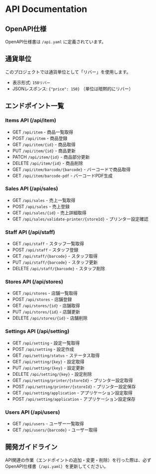 # API Documentation

## OpenAPI仕様

OpenAPI仕様書は `/api.yaml` に定義されています。

## 通貨単位

このプロジェクトでは通貨単位として「リバー」を使用します。
- 表示形式: `150リバー`
- JSONレスポンス: `{"price": 150}` （単位は暗黙的にリバー）

## エンドポイント一覧

### Items API (/api/item)
- GET `/api/item` - 商品一覧取得
- POST `/api/item` - 商品登録
- GET `/api/item/{id}` - 商品取得
- PUT `/api/item/{id}` - 商品更新
- PATCH `/api/item/{id}` - 商品部分更新
- DELETE `/api/item/{id}` - 商品削除
- GET `/api/item/barcode/{barcode}` - バーコードで商品取得
- GET `/api/item/barcode-pdf` - バーコードPDF生成

### Sales API (/api/sales)
- GET `/api/sales` - 売上一覧取得
- POST `/api/sales` - 売上登録
- GET `/api/sales/{id}` - 売上詳細取得
- GET `/api/sales/validate-printer/{storeId}` - プリンター設定確認

### Staff API (/api/staff)
- GET `/api/staff` - スタッフ一覧取得
- POST `/api/staff` - スタッフ登録
- GET `/api/staff/{barcode}` - スタッフ取得
- PUT `/api/staff/{barcode}` - スタッフ更新
- DELETE `/api/staff/{barcode}` - スタッフ削除

### Stores API (/api/stores)
- GET `/api/stores` - 店舗一覧取得
- POST `/api/stores` - 店舗登録
- GET `/api/stores/{id}` - 店舗取得
- PUT `/api/stores/{id}` - 店舗更新
- DELETE `/api/stores/{id}` - 店舗削除

### Settings API (/api/setting)
- GET `/api/setting` - 設定一覧取得
- POST `/api/setting` - 設定作成
- GET `/api/setting/status` - ステータス取得
- GET `/api/setting/{key}` - 設定取得
- PUT `/api/setting/{key}` - 設定更新
- DELETE `/api/setting/{key}` - 設定削除
- GET `/api/setting/printer/{storeId}` - プリンター設定取得
- POST `/api/setting/printer/{storeId}` - プリンター設定保存
- GET `/api/setting/application` - アプリケーション設定取得
- POST `/api/setting/application` - アプリケーション設定保存

### Users API (/api/users)
- GET `/api/users` - ユーザー一覧取得
- GET `/api/users/{barcode}` - ユーザー取得

## 開発ガイドライン

API関連の作業（エンドポイントの追加・変更・削除）を行った際は、必ずOpenAPI仕様書（`/api.yaml`）を更新してください。